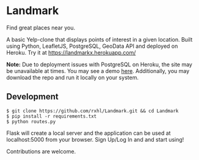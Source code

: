 # Landmark

Find great places near you.

A basic Yelp-clone that displays points of interest in a given location. Built using Python, LeafletJS, PostgreSQL, GeoData API and deployed on Heroku. Try it at https://landmarkx.herokuapp.com/

**Note:** Due to deployment issues with PostgreSQL on Heroku, the site may be unavailable at times. You may see a demo [here](https://youtu.be/nLvF-uB40-U). Additionally, you may download the repo and run it locally on your system.

## Development

```
$ git clone https://github.com/rxhl/Landmark.git && cd Landmark
$ pip install -r requirements.txt
$ python routes.py
```

Flask will create a local server and the application can be used at localhost:5000 from your browser. Sign Up/Log In and and start using!

Contributions are welcome.
